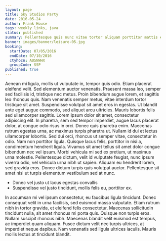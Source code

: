 ```yaml
---
layout: page
title: Sky Studios Party
date: 2016-05-24
author: Frank House
tags: weekly links, java
status: published
summary: Pellentesque quis nunc vitae tortor aliquam porttitor mattis et ipsum.
banner: images/banner/leisure-05.jpg
booking:
  startDate: 07/05/2016
  endDate: 07/10/2016
  ctyhocn: AUSNWHX
  groupCode: SSP
published: true
---
```

Aenean mi ligula, mollis ut vulputate in, tempor quis odio. Etiam placerat eleifend velit. Sed elementum auctor venenatis. Praesent massa leo, semper sed facilisis id, tristique nec metus. Proin bibendum augue lorem, et sagittis leo rhoncus quis. Nam venenatis semper metus, vitae interdum tortor tristique sit amet. Suspendisse volutpat sit amet eros in egestas. Ut blandit ante eget augue commodo, sed aliquet arcu ultricies. Mauris lobortis felis sed ullamcorper sagittis. Lorem ipsum dolor sit amet, consectetur adipiscing elit. In pharetra, sem sed tempor imperdiet, augue lacus placerat dolor, at congue odio risus in orci.
Donec quis pharetra enim. Maecenas rutrum egestas urna, ac maximus turpis pharetra ut. Nullam id dui et lectus ullamcorper lobortis. Sed dui orci, rhoncus ut semper vitae, consectetur in odio. Nam non porttitor ligula. Quisque lacus felis, porttitor in nisi a, condimentum hendrerit ligula. Vivamus sit amet tellus sit amet dolor congue bibendum nec vel ipsum. Morbi vehicula mi sed ex pretium, ut maximus urna molestie. Pellentesque dictum, velit id vulputate feugiat, nunc ipsum viverra odio, vel vehicula urna nibh ut sapien. Aliquam eu hendrerit lorem, sed gravida eros. Donec dictum turpis quis volutpat auctor. Pellentesque sit amet nisl ut turpis elementum vestibulum sed at nunc.

* Donec vel justo ut lacus egestas convallis
* Suspendisse vel justo tincidunt, mollis felis eu, porttitor ex.

In accumsan mi vel ipsum consectetur, eu faucibus ligula tincidunt. Donec consequat velit in urna facilisis, sed euismod massa vulputate. Etiam rutrum nibh in tortor gravida, et eleifend felis consectetur. Maecenas sollicitudin tincidunt nulla, sit amet rhoncus mi porta quis. Quisque non turpis eros. Nullam suscipit rhoncus nibh. Maecenas blandit velit euismod est tempus, ac imperdiet quam aliquam. Fusce dictum velit nec turpis ultrices, at imperdiet neque dapibus. Nam venenatis sed ligula ultrices iaculis. Mauris mollis lectus at tincidunt blandit.
